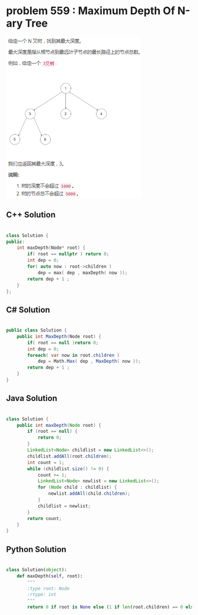 
# problem 559 : Maximum Depth Of N-ary Tree

<img src="https://github.com/Peefy/PeefyLeetCode/blob/master/doc/501-600/559.MaximumDepthOfN-aryTree/problem.png"/>

## C++ Solution

```c++

class Solution {
public:
    int maxDepth(Node* root) {
        if( root == nullptr ) return 0;
        int dep = 0;
        for( auto now : root->children )
            dep = max( dep , maxDepth( now ));
        return dep + 1 ; 
    }
};

```

## C# Solution

```csharp

public class Solution {
    public int MaxDepth(Node root) {
        if( root == null )return 0;
        int dep = 0;
        foreach( var now in root.children )
            dep = Math.Max( dep , MaxDepth( now ));
        return dep + 1 ; 
    }
}

```

## Java Solution

```java

class Solution {
    public int maxDepth(Node root) {
        if (root == null) {
            return 0;
        }
        LinkedList<Node> childlist = new LinkedList<>();
        childlist.addAll(root.children);
        int count = 1;
        while (childlist.size() != 0) {
            count += 1;
            LinkedList<Node> newlist = new LinkedList<>();
            for (Node child : childlist) {
                newlist.addAll(child.children);
            }
            childlist = newlist;
        }
        return count;
    }
}

```

## Python Solution

```python

class Solution(object):
    def maxDepth(self, root):
        """
        :type root: Node
        :rtype: int
        """
        return 0 if root is None else (1 if len(root.children) == 0 else max(map(lambda x : self.maxDepth(x), root.children)) + 1) 

```





